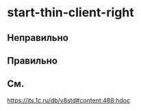 # start-thin-client-right

## Неправильно

## Правильно

## См.

https://its.1c.ru/db/v8std#content:488:hdoc